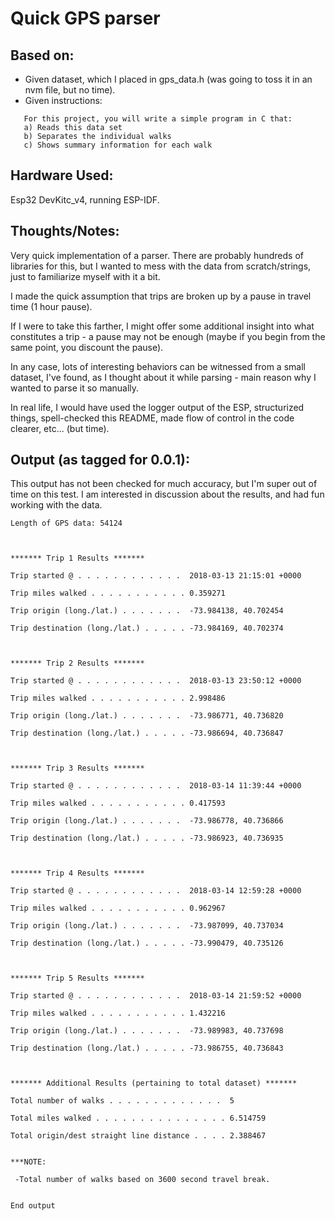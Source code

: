 # Quick GPS parser

## Based on:
- Given dataset, which I placed in gps_data.h (was going to toss it in an nvm file, but no time).
- Given instructions:
```
   For this project, you will write a simple program in C that:
   a) Reads this data set
   b) Separates the individual walks
   c) Shows summary information for each walk
```
## Hardware Used:
Esp32 DevKitc_v4, running ESP-IDF.

## Thoughts/Notes:
Very quick implementation of a parser. There are probably hundreds of libraries for this,
but I wanted to mess with the data from scratch/strings, just to familiarize myself with it a bit.

I made the quick assumption that trips are broken up by a pause in travel time (1 hour pause).

If I were to take this farther, I might offer some additional insight into what constitutes
a trip - a pause may not be enough (maybe if you begin from the same point, you discount the pause).

In any case, lots of interesting behaviors can be witnessed from a small dataset, I've found, as 
I thought about it while parsing - main reason why I wanted to parse it so manually.

In real life, I would have used the logger output of the ESP, structurized things, spell-checked
this README, made flow of control in the code clearer, etc... (but time).

## Output (as tagged for 0.0.1):
This output has not been checked for much accuracy, but I'm super out of time on this test.
I am interested in discussion about the results, and had fun working with the data.

```
Length of GPS data: 54124



******* Trip 1 Results *******

Trip started @ . . . . . . . . . . . .  2018-03-13 21:15:01 +0000

Trip miles walked . . . . . . . . . . . 0.359271

Trip origin (long./lat.) . . . . . . .  -73.984138, 40.702454

Trip destination (long./lat.) . . . . . -73.984169, 40.702374



******* Trip 2 Results *******

Trip started @ . . . . . . . . . . . .  2018-03-13 23:50:12 +0000

Trip miles walked . . . . . . . . . . . 2.998486

Trip origin (long./lat.) . . . . . . .  -73.986771, 40.736820

Trip destination (long./lat.) . . . . . -73.986694, 40.736847



******* Trip 3 Results *******

Trip started @ . . . . . . . . . . . .  2018-03-14 11:39:44 +0000

Trip miles walked . . . . . . . . . . . 0.417593

Trip origin (long./lat.) . . . . . . .  -73.986778, 40.736866

Trip destination (long./lat.) . . . . . -73.986923, 40.736935



******* Trip 4 Results *******

Trip started @ . . . . . . . . . . . .  2018-03-14 12:59:28 +0000

Trip miles walked . . . . . . . . . . . 0.962967

Trip origin (long./lat.) . . . . . . .  -73.987099, 40.737034

Trip destination (long./lat.) . . . . . -73.990479, 40.735126



******* Trip 5 Results *******

Trip started @ . . . . . . . . . . . .  2018-03-14 21:59:52 +0000

Trip miles walked . . . . . . . . . . . 1.432216

Trip origin (long./lat.) . . . . . . .  -73.989983, 40.737698

Trip destination (long./lat.) . . . . . -73.986755, 40.736843



******* Additional Results (pertaining to total dataset) *******

Total number of walks . . . . . . . . . . . . .  5

Total miles walked . . . . . . . . . . . . . . . 6.514759

Total origin/dest straight line distance . . . . 2.388467


***NOTE:

 -Total number of walks based on 3600 second travel break.


End output
```



